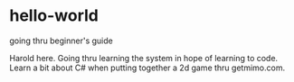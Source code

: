 # hello-world
going thru beginner's guide


Harold here. Going thru learning the system in hope of learning to code.  Learn a bit about C# when putting together a 2d game thru getmimo.com.
